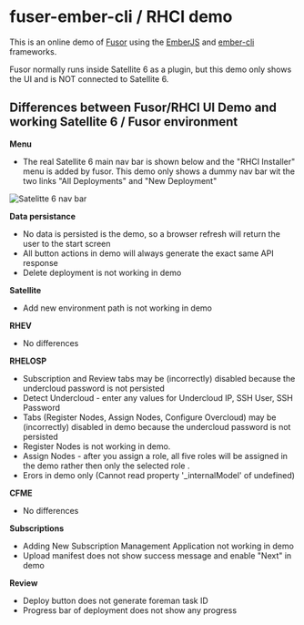 # fuser-ember-cli / RHCI demo

This is an online demo of [Fusor](https://github.com/fusor/fusor/) using the [EmberJS](http://emberjs.com/) and [ember-cli](http://ember-cli.com/) frameworks.

Fusor normally runs inside Satellite 6 as a plugin, but this demo only shows the UI and is NOT connected to Satellite 6.

## Differences between Fusor/RHCI UI Demo and working Satellite 6 / Fusor environment

**Menu**

* The real Satellite 6 main nav bar is shown below and the "RHCI Installer" menu is added by fusor. This demo only shows a dummy nav bar wit the two links "All Deployments" and "New Deployment"

![Satelitte 6 nav bar](https://raw.githubusercontent.com/isratrade/fusor/readme/fusor-ember-cli/public/assets/sat6-menu.png "RHCI Installer menu added to Satelitte 6 nav bar")

**Data persistance**

* No data is persisted is the demo, so a browser refresh will return the user to the start screen
* All button actions in demo will always generate the exact same API response
* Delete deployment is not working in demo

**Satellite**
* Add new environment path is not working in demo


**RHEV**
* No differences


**RHELOSP**
* Subscription and Review tabs may be (incorrectly) disabled because the undercloud password is not persisted
* Detect Undercloud - enter any values for Undercloud IP, SSH User, SSH Password
* Tabs (Register Nodes, Assign Nodes, Configure Overcloud) may be (incorrectly) disabled in demo because the undercloud password is not persisted
* Register Nodes is not working in demo.
* Assign Nodes - after you assign a role, all five roles will be assigned in the demo rather then only the selected role .
* Erors in demo only (Cannot read property '_internalModel' of undefined)

**CFME**
* No differences

**Subscriptions**
* Adding New Subscription Management Application not working in demo
* Upload manifest does not show success message and enable "Next" in demo


**Review**
* Deploy button does not generate foreman task ID
* Progress bar of deployment does not show any progress